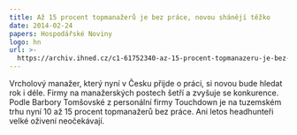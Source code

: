 ```yaml
---
title: Až 15 procent topmanažerů je bez práce, novou shánějí těžko
date: 2014-02-24
papers: Hospodářské Noviny
logo: hn
url: >-
  https://archiv.ihned.cz/c1-61752340-az-15-procent-topmanazeru-je-bez-prace-novou-shaneji-tezko
---
```

Vrcholový manažer, který nyní v Česku přijde o práci, si novou bude hledat rok i déle. Firmy na manažerských postech šetří a zvyšuje se konkurence. Podle Barbory Tomšovské z personální firmy Touchdown je na tuzemském trhu nyní 10 až 15 procent topmanažerů bez práce. Ani letos headhunteři velké oživení neočekávají.
